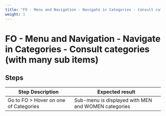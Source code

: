 ```yaml
---
title: "FO - Menu and Navigation - Navigate in Categories - Consult categories (with many sub items)"
weight: 1
---
```


# FO - Menu and Navigation - Navigate in Categories - Consult categories (with many sub items)
## Steps
| Step Description | Expected result |
| ----- | ----- |
| Go to FO > Hover on one of Categories | Sub-menu is displayed with MEN and WOMEN categories |
